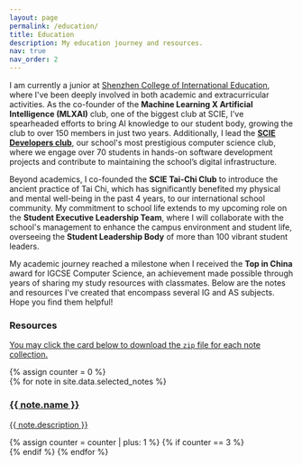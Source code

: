 ```yaml
---
layout: page
permalink: /education/
title: Education
description: My education journey and resources.
nav: true
nav_order: 2
---
```


I am currently a junior at [Shenzhen College of International Education](scie.com.cn), where I've been deeply involved in both academic and extracurricular activities. As the co-founder of the **Machine Learning X Artificial Intelligence (MLXAI)** club, one of the biggest club at SCIE, I've spearheaded efforts to bring AI knowledge to our student body, growing the club to over 150 members in just two years. Additionally, I lead the [**SCIE Developers club**](scie.dev), our school's most prestigious computer science club, where we engage over 70 students in hands-on software development projects and contribute to maintaining the school’s digital infrastructure.

Beyond academics, I co-founded the **SCIE Tai-Chi Club** to introduce the ancient practice of Tai Chi, which has significantly benefited my physical and mental well-being in the past 4 years, to our international school community. My commitment to school life extends to my upcoming role on the **Student Executive Leadership Team**, where I will collaborate with the school's management to enhance the campus environment and student life, overseeing the **Student Leadership Body** of more than 100 vibrant student leaders.

My academic journey reached a milestone when I received the **Top in China** award for IGCSE Computer Science, an achievement made possible through years of sharing my study resources with classmates. Below are the notes and resources I've created that encompass several IG and AS subjects. Hope you find them helpful!

### Resources

[You may click the card below to download the `zip` file for each note collection.]()

<div class="note-section">
    {% assign counter = 0 %}
    <div class="row">
        {% for note in site.data.selected_notes %}
            <div class="col-sm-4">
                <a href="{{ note.url | relative_url }}" download>
                    <div class="card hoverable">
                        <div class="card-body">
                            <h3 class="card-title">{{ note.name }}</h3>
                            <p class="card-text">{{ note.description }}</p>
                        </div>
                    </div>
                </a>
            </div>
            {% assign counter = counter | plus: 1 %}
            {% if counter == 3 %}
                </div>
                <div class="row mt-3">
            {% endif %}
        {% endfor %}
    </div>
</div>